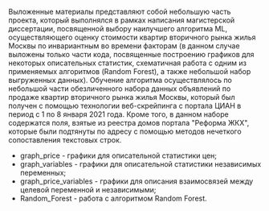 Выложенные материалы представляют собой небольшую часть проекта, который выполнялся в рамках написания магистерской диссертации, посвященной выбору наилучшего алгоритма ML, осуществляющего оценку стоимости квартир вторичного рынка жилья Москвы по инвариантным во времени факторам (в данном случае выложены только части кода, посвященные построению графиков для некоторых описательных статистик, схематичная работа с одним из применяемых алгоритмов (Random Forest), а также небольшой набор выгруженных данных). 
Обучение алгоритма осуществлялось по небольшой части обезличенного набора данных объявлений по продаже квартир вторичного рынка жилья Москвы, который был получен с помощью технологии веб-скрейпинга с портала ЦИАН в период с 1 по 8 января 2021 года. Кроме того, в данном наборе содержатся поля, взятые из реестра домов портала "Реформа ЖКХ", которые были подтянуты по адресу с помощью методов нечеткого сопоставления текстовых строк.

* graph_price - графики для описательной статистики цен;
* graph_variables - графики для описательной статистики независимых переменных;
* graph_price_variables - графики для описания взаимосвязей между целевой переменной и независимыми;
* Random_Forest - работа с алгоритмом Random Forest.
